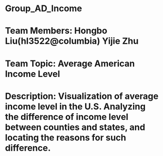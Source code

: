 # Group_AD_Income
# Team Members: Hongbo Liu(hl3522@columbia) Yijie Zhu
# Team Topic: Average American Income Level
# Description: Visualization of average income level in the U.S. Analyzing the difference of income level between counties and states, and locating the reasons for such difference. 

